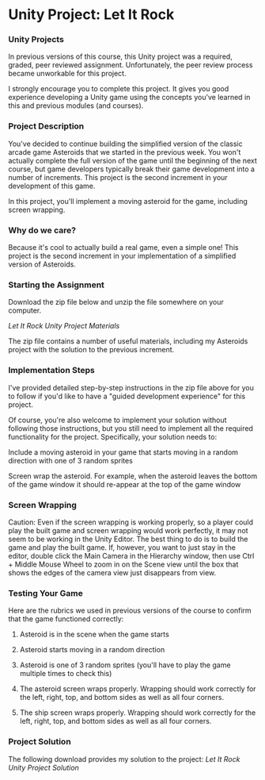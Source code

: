 # Unity Project: Let It Rock

### Unity Projects

In previous versions of this course, this Unity project was a required, graded, peer reviewed assignment. Unfortunately, the peer review process became unworkable for this project.  

I strongly encourage you to complete this project. It gives you good experience developing a Unity game using the concepts you’ve learned in this and previous modules (and courses).

### Project Description  

You've decided to continue building the simplified version of the classic arcade game Asteroids that we started in the previous week. You won't actually complete the full version of the game until the beginning of the next course, but game developers typically break their game development into a number of increments. This project is the second increment in your development of this game.

In this project, you'll implement a moving asteroid for the game, including screen wrapping.

### Why do we care?

Because it's cool to actually build a real game, even a simple one! This project is the second increment in your implementation of a simplified version of Asteroids.

### Starting the Assignment

Download the zip file below and unzip the file somewhere on your computer.

*Let It Rock Unity Project Materials*

The zip file contains a number of useful materials, including my Asteroids project with the solution to the previous increment.

### Implementation Steps

I've provided detailed step-by-step instructions in the zip file above for you to follow if you'd like to have a "guided development experience" for this project.

Of course, you're also welcome to implement your solution without following those instructions, but you still need to implement all the required functionality for the project. Specifically, your solution needs to:

Include a moving asteroid in your game that starts moving in a random direction with one of 3 random sprites

Screen wrap the asteroid. For example, when the asteroid leaves the bottom of the game window it should re-appear at the top of the game window

### Screen Wrapping

Caution: Even if the screen wrapping is working properly, so a player could play the built game and screen wrapping would work perfectly, it may not seem to be working in the Unity Editor. The best thing to do is to build the game and play the built game. If, however, you want to just stay in the editor, double click the Main Camera in the Hierarchy window, then use Ctrl + Middle Mouse Wheel to zoom in on the Scene view until the box that shows the edges of the camera view just disappears from view.

### Testing Your Game

Here are the rubrics we used in previous versions of the course to confirm that the game functioned correctly:

1. Asteroid is in the scene when the game starts

2. Asteroid starts moving in a random direction

3. Asteroid is one of 3 random sprites (you'll have to play the game multiple times to check this)

4. The asteroid screen wraps properly. Wrapping should work correctly for the left, right, top, and bottom sides as well as all four corners.

5. The ship screen wraps properly. Wrapping should work correctly for the left, right, top, and bottom sides as well as all four corners. 

### Project Solution

The following download provides my solution to the project:
*Let It Rock Unity Project Solution*
